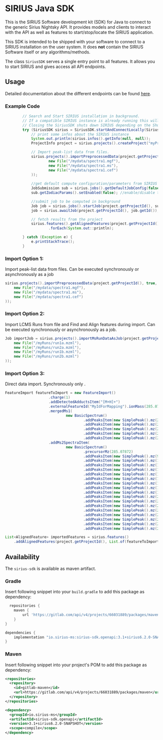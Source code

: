 # SIRIUS Java SDK
This is the SIRIUS Software development kit (SDK) for Java to connect to the generic Sirius Nightsky API.
It provides models and clients to interact with the API as well as features to start/stop/locate the SIRIUS application.

This SDK is intended to be shipped with your software to connect to a SIRIUS installation on the user system. It
does **not** contain the SIRIUS Software itself or any algorithms/methods.

The class `SiriusSDK` serves a single entry point to all features. It allows you to start SIRIUS and gives access all
API endpoints.

## Usage
Detailed documentation about the different endpoints can be found [here]().

### Example Code

```java
        // Search and Start SIRIUS installation in background.
        // If a compatible SIRIUS instance is already running this will be used instead
        // Closing the SiriusSDK shuts down SIRIUS depending on the ShutdownMode.
        try (SiriusSDK sirius = SiriusSDK.startAndConnectLocally(SiriusSDK.ShutdownMode.AUTO, false)) {
            // print some infos about the SIRIUS instance
            System.out.println(sirius.infos().getInfo(null, null));
            ProjectInfo project = sirius.projects().createProject("myProject", "/tmp/" + UUID.randomUUID(), null);

            // Import peak-list data from files.
            sirius.projects().importPreprocessedData(project.getProjectId(), true, true, List.of(
                    new File("/mydata/spectra1.mgf"),
                    new File("/mydata/spectra1.ms"),
                    new File("/mydata/spectra1.cef")
            ));
            
            //get default compute configuration/parameters from SIRIUS (optional)
            JobSubmission sub = sirius.jobs().getDefaultJobConfig(false);
            sub.getZodiacParams().setEnabled(false); //enable/disable tools

            //submit job to be computed in background
            Job job = sirius.jobs().startJob(project.getProjectId(), sub, null);
            job = sirius.awaitJob(project.getProjectId(), job.getId());

            // fetch results from the project
            sirius.features().getAlignedFeatures(project.getProjectId(), List.of(AlignedFeatureOptField.TOPANNOTATIONS))
                    .forEach(System.out::println);

        } catch (Exception e) {
            e.printStackTrace();
        }
```
### Import Option 1:
Import peak-list data from files. Can be executed synchronously or asynchronously as a job
```java
sirius.projects().importPreprocessedData(project.getProjectId(), true, true, List.of(
    new File("/mydata/spectra1.mgf"),
    new File("/mydata/spectra1.ms"),
    new File("/mydata/spectra1.cef")
));
```
### Import Option 2:
Import LCMS Runs from file and Find and Align features during import. Can be executed synchronously or asynchronously as a job.
```java
Job importJob = sirius.projects().importMsRunDataAsJob(project.getProjectId(), true, true, List.of(
    new File("/myRuns/run1a.mzml"),
    new File("/myRuns/run2a.mzml"),
    new File("/myRuns/run1b.mzml"),
    new File("/myRuns/run2b.mzml")
));
```
### Import Option 3:
Direct data import. Synchronously only .
```java
FeatureImport featureToImport = new FeatureImport()
                    .charge(1)
                    .addDetectedAdductsItem("[M+H]+")
                    .externalFeatureId("MyIdForMapping").ionMass(285.0787)
                    .mergedMs1(
                            new BasicSpectrum()
                                    .addPeaksItem(new SimplePeak().mz(285.0789).intensity(210252.13))
                                    .addPeaksItem(new SimplePeak().mz(286.0822).intensity(36264.31))
                                    .addPeaksItem(new SimplePeak().mz(287.0766).intensity(70364.01))
                                    .addPeaksItem(new SimplePeak().mz(288.0791).intensity(12274.46))
                                    .addPeaksItem(new SimplePeak().mz(289.0840).intensity(1037.72)))
                    .addMs2SpectraItem(
                            new BasicSpectrum()
                                    .precursorMz(285.07872)
                                    .addPeaksItem(new SimplePeak().mz(91.0545).intensity(317.62))
                                    .addPeaksItem(new SimplePeak().mz(105.0333).intensity(503.78))
                                    .addPeaksItem(new SimplePeak().mz(154.0415).intensity(3030.97))
                                    .addPeaksItem(new SimplePeak().mz(167.0116).intensity(240.42))
                                    .addPeaksItem(new SimplePeak().mz(172.0628).intensity(297.89))
                                    .addPeaksItem(new SimplePeak().mz(179.0369).intensity(207.02))
                                    .addPeaksItem(new SimplePeak().mz(180.0199).intensity(349.96))
                                    .addPeaksItem(new SimplePeak().mz(182.0367).intensity(780.00))
                                    .addPeaksItem(new SimplePeak().mz(193.0883).intensity(1824.38))
                                    .addPeaksItem(new SimplePeak().mz(221.1065).intensity(307.91))
                                    .addPeaksItem(new SimplePeak().mz(222.1147).intensity(2002.34))
                                    .addPeaksItem(new SimplePeak().mz(228.0573).intensity(1800.88))
                                    .addPeaksItem(new SimplePeak().mz(241.0527).intensity(301.77))
                                    .addPeaksItem(new SimplePeak().mz(255.0662).intensity(207.54))
                                    .addPeaksItem(new SimplePeak().mz(257.0839).intensity(3000.70))
                                    .addPeaksItem(new SimplePeak().mz(285.0787).intensity(18479.91))
                                    .addPeaksItem(new SimplePeak().mz(285.2895).intensity(268.90)));

List<AlignedFeature> importedFeatures = sirius.features()
    .addAlignedFeatures(project.getProjectId(), List.of(featureToImport), null, null);
```



## Availability
The `sirius-sdk` is available as maven artifact.

### Gradle
Insert following snippet into your `build.gradle` to add this package as dependency:

```groovy
  repositories {
    maven {
        url 'https://gitlab.com/api/v4/projects/66031889/packages/maven'
    }
}

dependencies {
    implementation "io.sirius-ms:sirius-sdk.openapi:3.1+sirius6.2.0-SNAPSHOT"
}
```

### Maven
Insert following snippet into your project's POM to add this package as dependency:

```xml
<repositories>
  <repository>
    <id>gitlab-maven</id>
    <url>https://gitlab.com/api/v4/projects/66031889/packages/maven</url>
  </repository>
</repositories>

<dependency>
  <groupId>io.sirius-ms</groupId>
  <artifactId>sirius-sdk.openapi</artifactId>
  <version>3.1+sirius6.2.0-SNAPSHOT</version>
  <scope>compile</scope>
</dependency>
```
